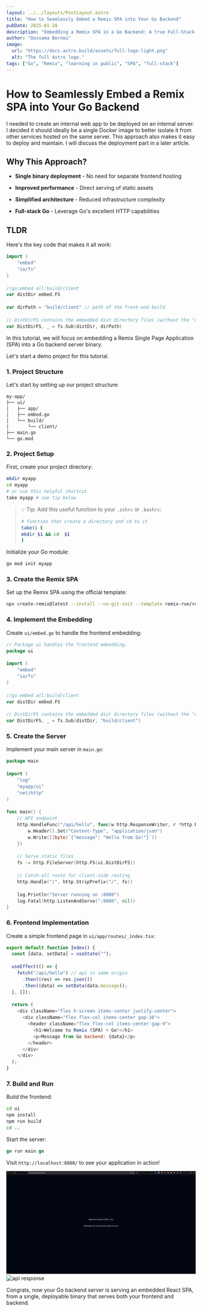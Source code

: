 ```yaml
---
layout: ../../layouts/PostLayout.astro
title: "How to Seamlessly Embed a Remix SPA into Your Go Backend"
pubDate: 2025-01-28
description: "Embedding a Remix SPA in a Go Backend: A true Full-Stack Solution"
author: "Oussama Bernou"
image:
  url: "https://docs.astro.build/assets/full-logo-light.png"
  alt: "The full Astro logo."
tags: ["Go", "Remix", "learning in public", "SPA", "full-stack"]
---
```

# How to Seamlessly Embed a Remix SPA into Your Go Backend

I needed to create an internal web app to be deployed on an internal server. I decided it should ideally be a single Docker image to better isolate it from other services hosted on the same server. This approach also makes it easy to deploy and maintain. I will discuss the deployment part in a later article.

## Why This Approach?

* **Single binary deployment** - No need for separate frontend hosting
    
* **Improved performance** - Direct serving of static assets
    
* **Simplified architecture** - Reduced infrastructure complexity
    
* **Full-stack Go** - Leverage Go's excellent HTTP capabilities
    

## TLDR

Here's the key code that makes it all work:

```go
import (
	"embed"
	"io/fs"
)

//go:embed all:build/client
var distDir embed.FS

var dirPath = "build/client" // path of the front-end build

// DistDirFS contains the embedded dist directory files (without the "dist" prefix)
var DistDirFS, _ = fs.Sub(distDir, dirPath)
```

In this tutorial, we will focus on embedding a Remix Single Page Application (SPA) into a Go backend server binary.

Let's start a demo project for this tutorial.

### 1. Project Structure

Let's start by setting up our project structure:

```plaintext
my-app/
├── ui/
│   ├── app/
│   ├── embed.go
│   └── build/
│       └── client/
├── main.go
└── go.mod
```

### 2. Project Setup

First, create your project directory:

```bash
mkdir myapp
cd myapp
# or use this helpful shortcut
take myapp # see tip below
```

> 💡 Tip: Add this useful function to your `.zshrc` or `.bashrc`:
> 
> ```bash
> # function that create a directory and cd to it
> take() {
> mkdir $1 && cd  $1
> }
> ```

Initialize your Go module:

```bash
go mod init myapp
```

### 3. Create the Remix SPA

Set up the Remix SPA using the official template:

```bash
npx create-remix@latest --install --no-git-init --template remix-run/remix/templates/spa ui -y
```

### 4. Implement the Embedding

Create `ui/embed.go` to handle the frontend embedding:


```go
// Package ui handles the frontend embedding.
package ui

import (
	"embed"
	"io/fs"
)

//go:embed all:build/client
var distDir embed.FS

// DistDirFS contains the embedded dist directory files (without the "dist" prefix)
var DistDirFS, _ = fs.Sub(distDir, "build/client")
```

### 5. Create the Server

Implement your main server in `main.go`:

```go
package main

import (
	"log"
	"myapp/ui"
	"net/http"
)

func main() {
	// API endpoint
	http.HandleFunc("/api/hello", func(w http.ResponseWriter, r *http.Request) {
		w.Header().Set("Content-Type", "application/json")
		w.Write([]byte(`{"message": "Hello from Go!"}`))
	})

	// Serve static files
	fs := http.FileServer(http.FS(ui.DistDirFS))

	// Catch-all route for client-side routing
	http.Handle("/", http.StripPrefix("/", fs))

	log.Println("Server running on :8080")
	log.Fatal(http.ListenAndServe(":8080", nil))
}
```

### 6. Frontend Implementation

Create a simple frontend page in `ui/app/routes/_index.tsx`:

```javascript
export default function Index() {
  const [data, setData] = useState("");

  useEffect(() => {
    fetch("/api/hello") // api in same origin
      .then((res) => res.json())
      .then((data) => setData(data.message));
  }, []);

  return (
    <div className="flex h-screen items-center justify-center">
      <div className="flex flex-col items-center gap-16">
        <header className="flex flex-col items-center gap-9">
          <h1>Welcome to Remix (SPA) + Go!</h1>
          <p>Message from Go backend: {data}</p>
        </header>
      </div>
    </div>
  );
}
```

### 7. Build and Run

Build the frontend:

```bash
cd ui
npm install
npm run build
cd ..
```

Start the server:

```go
go run main.go
```

Visit `http://localhost:8080/` to see your application in action!

![api response](./embeded-spa.png)
![api response](https://cdn.hashnode.com/res/hashnode/image/upload/v1738113972526/ac67e8bf-8583-4f99-b2c9-0df2606e684c.png)

Congrats, now your Go backend server is serving an embedded React SPA, from a single, deployable binary that serves both your frontend and backend.

